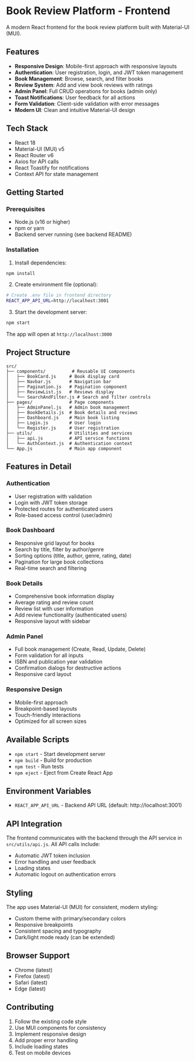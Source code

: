# Book Review Platform - Frontend

A modern React frontend for the book review platform built with Material-UI (MUI).

## Features

- **Responsive Design**: Mobile-first approach with responsive layouts
- **Authentication**: User registration, login, and JWT token management
- **Book Management**: Browse, search, and filter books
- **Review System**: Add and view book reviews with ratings
- **Admin Panel**: Full CRUD operations for books (admin only)
- **Toast Notifications**: User feedback for all actions
- **Form Validation**: Client-side validation with error messages
- **Modern UI**: Clean and intuitive Material-UI design

## Tech Stack

- React 18
- Material-UI (MUI) v5
- React Router v6
- Axios for API calls
- React Toastify for notifications
- Context API for state management

## Getting Started

### Prerequisites

- Node.js (v16 or higher)
- npm or yarn
- Backend server running (see backend README)

### Installation

1. Install dependencies:
```bash
npm install
```

2. Create environment file (optional):
```bash
# Create .env file in frontend directory
REACT_APP_API_URL=http://localhost:3001
```

3. Start the development server:
```bash
npm start
```

The app will open at `http://localhost:3000`

## Project Structure

```
src/
├── components/          # Reusable UI components
│   ├── BookCard.js     # Book display card
│   ├── Navbar.js       # Navigation bar
│   ├── Pagination.js   # Pagination component
│   ├── ReviewList.js   # Reviews display
│   └── SearchAndFilter.js # Search and filter controls
├── pages/              # Page components
│   ├── AdminPanel.js   # Admin book management
│   ├── BookDetails.js  # Book details and reviews
│   ├── Dashboard.js    # Main book listing
│   ├── Login.js        # User login
│   └── Register.js     # User registration
├── utils/              # Utilities and services
│   ├── api.js          # API service functions
│   └── AuthContext.js  # Authentication context
└── App.js              # Main app component
```

## Features in Detail

### Authentication
- User registration with validation
- Login with JWT token storage
- Protected routes for authenticated users
- Role-based access control (user/admin)

### Book Dashboard
- Responsive grid layout for books
- Search by title, filter by author/genre
- Sorting options (title, author, genre, rating, date)
- Pagination for large book collections
- Real-time search and filtering

### Book Details
- Comprehensive book information display
- Average rating and review count
- Review list with user information
- Add review functionality (authenticated users)
- Responsive layout with sidebar

### Admin Panel
- Full book management (Create, Read, Update, Delete)
- Form validation for all inputs
- ISBN and publication year validation
- Confirmation dialogs for destructive actions
- Responsive card layout

### Responsive Design
- Mobile-first approach
- Breakpoint-based layouts
- Touch-friendly interactions
- Optimized for all screen sizes

## Available Scripts

- `npm start` - Start development server
- `npm build` - Build for production
- `npm test` - Run tests
- `npm eject` - Eject from Create React App

## Environment Variables

- `REACT_APP_API_URL` - Backend API URL (default: http://localhost:3001)

## API Integration

The frontend communicates with the backend through the API service in `src/utils/api.js`. All API calls include:

- Automatic JWT token inclusion
- Error handling and user feedback
- Loading states
- Automatic logout on authentication errors

## Styling

The app uses Material-UI (MUI) for consistent, modern styling:

- Custom theme with primary/secondary colors
- Responsive breakpoints
- Consistent spacing and typography
- Dark/light mode ready (can be extended)

## Browser Support

- Chrome (latest)
- Firefox (latest)
- Safari (latest)
- Edge (latest)

## Contributing

1. Follow the existing code style
2. Use MUI components for consistency
3. Implement responsive design
4. Add proper error handling
5. Include loading states
6. Test on mobile devices
